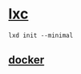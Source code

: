 # [lxc](https://ubuntu.com/server/docs/containers-lxd)
```lxd init --minimal```
## [docker](/docker/README.md)
